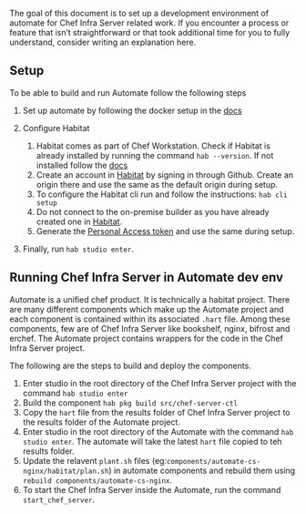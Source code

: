 The goal of this document is to set up a development environment of 
automate for Chef Infra Server related work. If you encounter a process
or feature that isn’t straightforward or that took additional time for you to fully understand,
consider writing an explanation here.

## Setup

To be able to build and run Automate follow the following steps
1. Set up automate by following the docker setup in the [docs](https://github.com/chef/automate/blob/main/dev-docs/DEV_ENVIRONMENT.md#docker-setup)

2. Configure Habitat

   1. Habitat comes as part of Chef Workstation. Check if Habitat is already installed by running the command
      `hab --version`. If not installed follow the [docs](https://docs.chef.io/habitat/install_habitat/)
   2. Create an account in [Habitat](https://bldr.habitat.sh/#/sign-in) by signing in through Github.
      Create an origin there and use the same as the default origin during setup.
   3. To configure the Habitat cli run and follow the instructions: `hab cli setup`
   4. Do not connect to the on-premise builder as you have already created one in [Habitat](https://bldr.habitat.sh).
   6. Generate the [Personal Access token](https://bldr.habitat.sh/#/profile) and use the same during setup. 


3. Finally, run `hab studio enter`.

## Running Chef Infra Server in Automate dev env

Automate is a unified chef product. It is technically a habitat project. There are many different components which make up the
Automate project and each component is contained within its associated `.hart` file. Among these components, few are of Chef Infra Server like bookshelf, nginx, bifrost and erchef. The Automate project contains wrappers for the code in the Chef Infra Server project.

The following are the steps to build and deploy the components.

1. Enter studio in the root directory of the Chef Infra Server project with the command `hab studio enter`
2. Build the component `hab pkg build src/chef-server-ctl`
3. Copy the `hart` file from the results folder of Chef Infra Server project to the results folder of the Automate project.
4. Enter studio in the root directory of the Automate with the command `hab studio enter`. The automate will take the latest `hart` file copied to teh results folder.
5. Update the relavent `plant.sh` files (eg:`components/automate-cs-nginx/habitat/plan.sh`) in automate components and rebuild them using `rebuild components/automate-cs-nginx`.
6. To start the Chef Infra Server inside the Automate, run the command `start_chef_server`.

